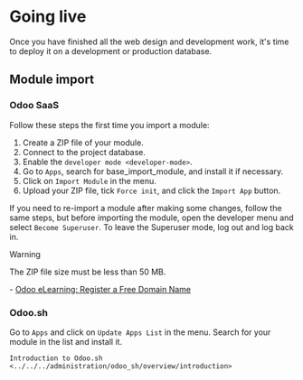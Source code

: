 # Going live

Once you have finished all the web design and development work, it's
time to deploy it on a development or production database.

## Module import

### Odoo SaaS

Follow these steps the first time you import a module:

1.  Create a ZIP file of your module.
2.  Connect to the project database.
3.  Enable the `developer mode <developer-mode>`.
4.  Go to `Apps`, search for
    <span class="title-ref">base_import_module</span>, and install it if
    necessary.
5.  Click on `Import Module` in the menu.
6.  Upload your ZIP file, tick `Force init`, and click the `Import App`
    button.

If you need to re-import a module after making some changes, follow the
same steps, but before importing the module, open the developer menu and
select `Become Superuser`. To leave the Superuser mode, log out and log
back in.

> [!WARNING]
> The ZIP file size must be less than 50 MB.

<div class="seealso">

\- [Odoo eLearning: Register a Free Domain
Name](https://www.odoo.com/slides/slide/register-a-free-domain-name-1663)

</div>

### Odoo.sh

Go to `Apps` and click on `Update Apps List` in the menu. Search for
your module in the list and install it.

<div class="seealso">

`Introduction to Odoo.sh <../../../administration/odoo_sh/overview/introduction>`

</div>
